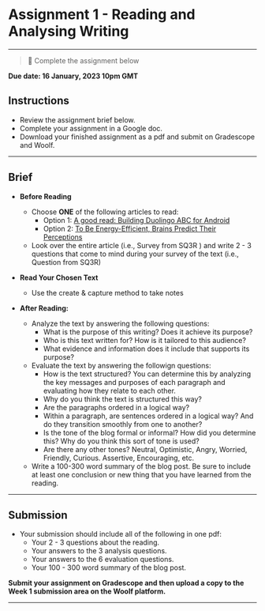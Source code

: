 # Assignment 1 - Reading and Analysing Writing

---

> 📝 Complete the assignment below


**Due date: 16 January, 2023 10pm GMT**

## Instructions

- Review the assignment brief below.
- Complete your assignment in a Google doc. 
- Download your finished assignment as a pdf and submit on Gradescope and Woolf.

---

## Brief

- **Before Reading**
  - Choose **ONE** of the following articles to read:
    - Option 1: [A good read: Building Duolingo ABC for Android](https://blog.duolingo.com/a-good-read-building-duolingo-abc-for-android/)
    - Option 2: [To Be Energy-Efficient, Brains Predict Their Perceptions](https://www.quantamagazine.org/to-be-energy-efficient-brains-predict-their-perceptions-20211115/)
  - Look over the entire article (i.e., Survey from SQ3R ) and write 2 - 3 questions that come to mind during your survey of the text (i.e., Question from SQ3R)

- **Read Your Chosen Text** 
  - Use the create & capture method to take notes

- **After Reading:**
  - Analyze the text by answering the following questions:
    - What is the purpose of this writing? Does it achieve its purpose?
    - Who is this text written for? How is it tailored to this audience?
    - What evidence and information does it include that supports its purpose?
  - Evaluate the text by answering the followign questions:
    - How is the text structured? You can determine this by analyzing the key messages and purposes of each paragraph and evaluating how they relate to each other.
    - Why do you think the text is structured this way?
    - Are the paragraphs ordered in a logical way?
    - Within a paragraph, are sentences ordered in a logical way? And do they transition smoothly from one to another?
    - Is the tone of the blog formal or informal? How did you determine this? Why do you think this sort of tone is used?
    - Are there any other tones? Neutral, Optimistic, Angry, Worried, Friendly, Curious. Assertive, Encouraging, etc.
  - Write a 100-300 word summary of the blog post. Be sure to include at least one conclusion or new thing that you have learned from the reading.
 
 ---

## Submission

- Your submission should include all of the following in one pdf:
  - Your 2 - 3 questions about the reading.
  - Your answers to the 3 analysis questions.  
  - Your answers to the 6 evaluation questions.
  - Your 100 - 300 word summary of the blog post.

**Submit your assignment on Gradescope and then upload a copy to the Week 1 submission area on the Woolf platform.**

---
